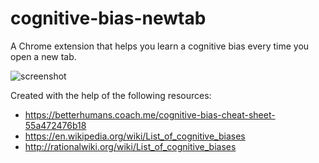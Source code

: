 # cognitive-bias-newtab

A Chrome extension that helps you learn a cognitive bias every time you open a new tab.

![screenshot](https://cloud.githubusercontent.com/assets/725114/20042707/165f7964-a47f-11e6-8023-a05db7c017af.png)

Created with the help of the following resources:
 * https://betterhumans.coach.me/cognitive-bias-cheat-sheet-55a472476b18
 * https://en.wikipedia.org/wiki/List_of_cognitive_biases
 * http://rationalwiki.org/wiki/List_of_cognitive_biases